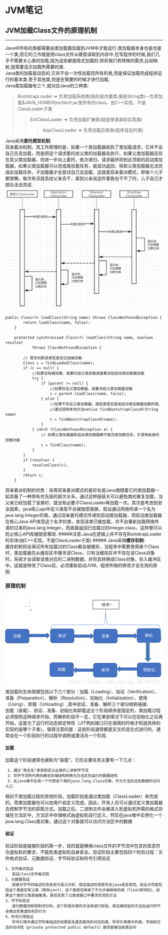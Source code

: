 # JVM笔记
## JVM加载Class文件的原理机制

----
Java中所有的类都需要由类加载器加载到JVM中才能运行.类加载器本身也是也是一个类,而它的工作就是把class文件从硬盘读取到内存中,在写程序的时候,我们几乎不需要关心类的加载,因为这些都是隐式加载的.除非我们有特殊的需求,比如映射,就需要显示加载所需要的类.  
Java类的加载是动态的,它并不会一次性加载完所有的类,而是保证加载完成程序运行的基本类.至于其他类,则是在需要的时候才进行加载.  
Java类加载器有三个,就对应Java的三种类:  
> BootstrapLoader => 负责加载系统类(指的是内置类,像是String类)--负责加载$JAVA_HOME中jre/lib/rt.jar里所有的class，由C++实现，不是ClassLoader子类
>> ExtClassLoader => 负责加载扩展类(就是继承类和实现类)
>>> AppClassLoader => 负责加载应用类(程序自定的类)  

Java采用**委托模型机制**:  
双亲委派机制，其工作原理的是，如果一个类加载器收到了类加载请求，它并不会自己先去加载，而是把这个请求委托给父类的加载器去执行，如果父类加载器还存在其父类加载器，则进一步向上委托，依次递归，请求最终将到达顶层的启动类加载器，如果父类加载器可以完成类加载任务，就成功返回，倘若父类加载器无法完成此加载任务，子加载器才会尝试自己去加载，这就是双亲委派模式，即每个儿子都很懒，每次有活就丢给父亲去干，直到父亲说这件事我也干不了时，儿子自己才想办法去完成.
![委托模型机制](image/1.jpg) 
```
public Class<?> loadClass(String name) throws ClassNotFoundException {
        return loadClass(name, false);
    }
 
    protected synchronized Class<?> loadClass(String name, boolean resolve)
            throws ClassNotFoundException {
 
        // 首先判断该类型是否已经被加载
        Class c = findLoadedClass(name);
        if (c == null) {
            //如果没有被加载，就委托给父类加载或者委派给启动类加载器加载
            try {
                if (parent != null) {
                    //如果存在父类加载器，就委派给父类加载器加载
                    c = parent.loadClass(name, false);
                } else {
                    //如果不存在父类加载器，就检查是否是由启动类加载器加载的类，
                    //通过调用本地方法native findBootstrapClass0(String name)
                    c = findBootstrapClass0(name);
                }
            } catch (ClassNotFoundException e) {
                // 如果父类加载器和启动类加载器都不能完成加载任务，才调用自身的加载功能
                c = findClass(name);
            }
        }
        if (resolve) {
            resolveClass(c);
        }
        return c;
    }
``` 
 双亲委派机制的优势：采用双亲委派模式的是好处是Java类随着它的类加载器一起具备了一种带有优先级的层次关系，通过这种层级关可以避免类的重复加载，当父亲已经加载了该类时，就没有必要子ClassLoader再加载一次。其次是考虑到安全因素，java核心api中定义类型不会被随意替换，假设通过网络传递一个名为java.lang.Integer的类，通过双亲委托模式传递到启动类加载器，而启动类加载器在核心Java API发现这个名字的类，发现该类已被加载，并不会重新加载网络传递的过来的java.lang.Integer，而直接返回已加载过的Integer.class，这样便可以防止核心API库被随意篡改.
#####注意:Java在逻辑上并不存在BootstrapLoader的实体(由C++实现，不是ClassLoader子类) #####
Java采用**缓存机制**:  
缓存机制将会保证所有加载过的Class都会被缓存，当程序中需要使用某个Class时，类加载器先从缓存区中搜寻该Class，只有当缓存区中不存在该Class对象时，系统才会读取该类对应的二进制数据，并将其转换成Class对象，存入缓冲区中。这就是修改了Class后，必须重新启动JVM，程序所做的修改才会生效的原因.  
### 原理机制
![原理机制](image/2.png)  
  类加载的生命周期包括以下几个部分：加载（Loading）、验证（Verification）、准备（Preparation）、解析（Resolution）、初始化（Initialization）、使用（Using）、卸载（Unloading）,其中验证、准备、解析三个部分统称链接.  
  加载（装载）、验证、准备、初始化和卸载这五个阶段顺序是固定的，类加载过程必须按照这种顺序开始，而解析阶段不一定，它在某些情况下可以在初始化之后再开始，这是为了运行时动态绑定特性（JIT例如接口只在调用的时候才知道具体的实现的是哪个子类）。值得注意的是：这些阶段通常都是交叉的混合式进行的，通常会在一个阶段执行的过程中调用或激活另一个阶段.  
 #### 加载
   加载这个阶段通常也被称为"装载"，它的主要任务主要有一下几点：  

     1、通过"类全名"来获取定义此类的二进制字节流  
     2、将字节流所代表的静态存储结构转换为方法区的运行时数据结构  
     3、在java堆中生成一个代表这个类的java.lang.Class对象，作为方法区这些数据的访问入口  
 
   相对于类加载过程的其他阶段，加载阶段是通过类加载（ClassLoader）来完成的，而类加载器也可以由用户自定义完成，因此，开发人员可以通过定义类加载器去控制字节流的获取方式。加载之后，二进制文件会被读入到虚拟机所需的格式存储在方法区中，方法区中存储格式由虚拟机自行定义，然后在java堆中实例化一个java.lang.Class类对象，通过这个对象就可以访问方法区中的数据  
 #### 验证
   验证阶段是链接阶段的第一步，目的就是确保class文件的字节流中包含的信息符合虚拟机的要求，不能危害虚拟机自身安全。验证阶段主要包括四个检验过程：文件格式验证、元数据验证、字节码验证和符号引用验证  
    
    1、文件格式验证
       验证class文件格式规
    2、元数据验证
       就是对字节码描述的信息进行语义分析，保证描述的信息符合java语言规范。验证点可能包括这个类是否有父类（除Object）、这个类是否继承了不允许被继承的类（final修饰的）、如果这个类的父类是抽象类，是否实现了父类或接口中要求实现的方法
    3、字节码验证
       进行数据流和控制流分析，这个阶段对类的方法体进行校验，保证被校验的方法在运行时不会做出危害虚拟机的行为
    4、符号引用验证
       符号引用中通过字符串描述的权限定名是否能找到对应的类、符号引用类中的类，字段和方法的访问性（private protected public default）是否能被当前类访问  
   


